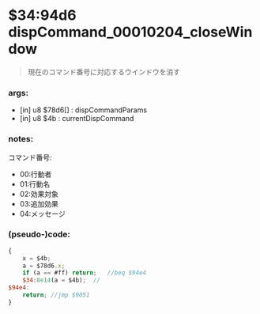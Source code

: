 ﻿
# $34:94d6 dispCommand_00010204_closeWindow



>現在のコマンド番号に対応するウインドウを消す


### args:
+ [in] u8 $78d6[] : dispCommandParams
+ [in] u8 $4b : currentDispCommand

### notes:
コマンド番号:
+ 00:行動者
+ 01:行動名
+ 02:効果対象
+ 03:追加効果 
+ 04:メッセージ

### (pseudo-)code:
```js
{
	x = $4b;
	a = $78d6.x;
	if (a == #ff) return;	//beq $94e4
	$34:8e14(a = $4b);	//
$94e4:
	return;	//jmp $9051
}
```



